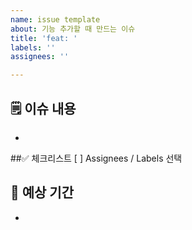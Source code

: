 ```yaml
---
name: issue template
about: 기능 추가할 때 만드는 이슈
title: 'feat: '
labels: ''
assignees: ''

---
```


## 🗒️ 이슈 내용
- 

##✅ 체크리스트
[ ] Assignees / Labels 선택

## 📆 예상 기간
-
